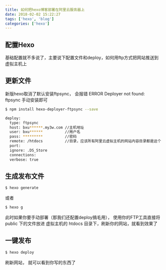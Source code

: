 ```yaml
---
title: 如何把hexo博客部署在阿里云服务器上
date: 2018-02-02 15:22:27
tags: ['hexo', 'blog']
categories: ['hexo']
---
```


## 配置Hexo
基础配置就不多说了，主要说下配置文件和deploy，如何用ftp方式把网站推送到虚拟主机上

## 更新文件

新版hexo取消了默认安装ftpsync， 会报错 ERROR Deployer not found: ftpsync 手动安装即可

``` bash
$ npm install hexo-deployer-ftpsync --save
```

``` bash
deploy:
  type: ftpsync
  host: bxu******.my3w.com //主机地址
  user: bxu******          //用户名
  pass: *********          //密码
  remote: /htdocs          //目录，应该所有阿里云虚拟主机的网站内容目录都是这个，不是根目录 /
  port: 
  ignore: .DS_Store
  connections: 
  verbose: true
```

## 生成发布文件

``` bash
$ hexo generate
```
或者
``` bash
$ hexo g
```
此时如果你要手动部署（那我们还配置deploy搞毛用）， 使用你的FTP工具直接将 public 下的文件放进 虚拟主机的 htdocs 目录下，刷新你的网站，就看到效果了

## 一键发布

``` bash
$ hexo deploy
```

刷新网站， 就可以看到你写的东西了

